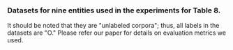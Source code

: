 ### Datasets for nine entities used in the experiments for Table 8.

It should be noted that they are "unlabeled corpora"; thus, all labels in the datasets are "O." Please refer our paper for details on evaluation metrics we used.
